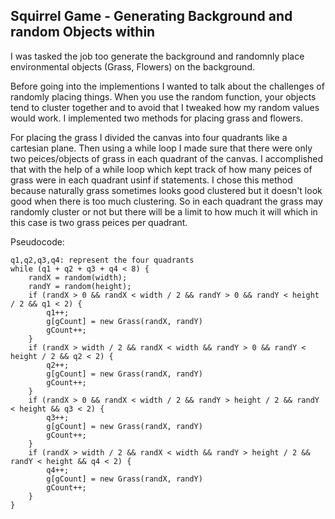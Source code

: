 ## Squirrel Game - Generating Background and random Objects within 

I was tasked the job too generate the background and randomnly place environmental objects (Grass, Flowers) on the background.

Before going into the implementions I wanted to talk about the challenges of randomly placing things. When you use the random function, your objects tend to cluster together and to avoid that I tweaked how my random values would work. I implemented two methods for placing grass and flowers.

For placing the grass I divided the canvas into four quadrants like a cartesian plane. Then using a while loop I made sure that there were only two peices/objects of grass in each quadrant of the canvas. I accomplished that with the help of a while loop which kept track of how many peices of grass were in each quadrant usinf if statements. 
I chose this method because naturally grass sometimes looks good clustered but it doesn't look good when there is too much clustering. So in each quadrant the grass may randomly cluster or not but there will be a limit to how much it will which in this case is two grass peices per quadrant.

Pseudocode:
	
    q1,q2,q3,q4: represent the four quadrants
	while (q1 + q2 + q3 + q4 < 8) {
    	randX = random(width);
    	randY = random(height);
    	if (randX > 0 && randX < width / 2 && randY > 0 && randY < height / 2 && q1 < 2) {
      		q1++;
      		g[gCount] = new Grass(randX, randY)
      		gCount++;
    	}
    	if (randX > width / 2 && randX < width && randY > 0 && randY < height / 2 && q2 < 2) {
      		q2++;
      		g[gCount] = new Grass(randX, randY)
      		gCount++;
    	}
    	if (randX > 0 && randX < width / 2 && randY > height / 2 && randY < height && q3 < 2) {
      		q3++;
      		g[gCount] = new Grass(randX, randY)
      		gCount++;
    	}
    	if (randX > width / 2 && randX < width && randY > height / 2 && randY < height && q4 < 2) {
      		q4++;
      		g[gCount] = new Grass(randX, randY)
      		gCount++;
    	}
  	}


